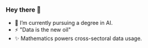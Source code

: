 ### Hey there 👋

<!-- - 🔭 Welcome to my GitHub! -->
- 🌱 I’m currently pursuing a degree in AI.
- ⚡ "Data is the new oil"
- ✨ Mathematics powers cross-sectoral data usage. 
<!--
**PRITH-S07/PRITH-S07** is a ✨ _special_ ✨ repository because its `README.md` (this file) appears on your GitHub profile.

Here are some ideas to get you started:

- 🔭 I’m currently a student studyimg Computer Science.
- 🌱 I’m a Deep Learning and Machine Learning enthusiast who has worked on understanding an array of networks in deep learning.
- 📫 You could get in touch by sending me a mail to: reachp710@gmail.com
- ⚡ I strongly believe in the power of Deep Learning and the impact it can have.
- ✨ Also, I'm a math aficionado with a specific interest in the domains of Calculus and Statistics.
-->
